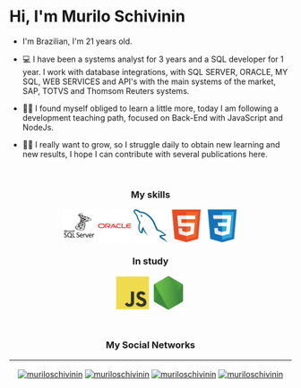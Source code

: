 # Hi, I'm Murilo Schivinin

- I'm Brazilian, I'm 21 years old.

- :computer: I have been a systems analyst for 3 years and a SQL developer for 1 year. I work with database integrations, with SQL SERVER, ORACLE, MY SQL, WEB SERVICES and API's with the main systems of the market, SAP, TOTVS and Thomsom Reuters systems.

- :man_student: I found myself obliged to learn a little more, today I am following a development teaching path, focused on Back-End with JavaScript and NodeJs.

- :woman_technologist:  I really want to grow, so I struggle daily to obtain new learning and new results, I hope I can contribute with several publications here.

<br>

<h3 align="center"> My skills </h3>
<p align="center">
<img align="center" src="https://raw.githubusercontent.com/devicons/devicon/master/icons/microsoftsqlserver/microsoftsqlserver-plain-wordmark.svg" alt="sqlserver" height="60" width="60"/>
<img align="center" src="https://raw.githubusercontent.com/devicons/devicon/master/icons/oracle/oracle-original.svg" alt="sqlserver" height="60" width="60"/>
<img align="center" src="https://raw.githubusercontent.com/devicons/devicon/master/icons/mysql/mysql-original.svg" alt="sqlserver" height="60" width="60"/>
<img align="center" src="https://raw.githubusercontent.com/devicons/devicon/master/icons/html5/html5-original.svg" alt="sqlserver" height="60" width="60"/>
<img align="center" src="https://raw.githubusercontent.com/devicons/devicon/master/icons/css3/css3-original.svg" alt="sqlserver" height="60" width="60"/>
</p>

<h3 align="center"> In study </h3>
<p align="center">
<img align="center" src="https://raw.githubusercontent.com/devicons/devicon/master/icons/javascript/javascript-original.svg" alt="sqlserver" height="60" width="60"/>
<img align="center" src="https://raw.githubusercontent.com/devicons/devicon/master/icons/nodejs/nodejs-original.svg" alt="sqlserver" height="60" width="60"/>
</p>

<br>

<h3 align="center"> My Social Networks </h3>
<hr>
<p align="center">
<a href="https://codepen.io/MuriloSchivinin" target="blank"><img align="center" src="https://cdn.jsdelivr.net/npm/simple-icons@3.0.1/icons/codepen.svg" alt="muriloschivinin" height="40" width="40" /></a>
<a href="http://linkedin.com/in/murilo-schivinin-742746196" target="_blank"><img align="center" src="https://cdn.jsdelivr.net/npm/simple-icons@3.0.1/icons/linkedin.svg" alt="muriloschivinin" height="40" width="40" /></a>
<a href="https://www.facebook.com/murilo.schivinin" target="_blank"><img align="center" src="https://cdn.jsdelivr.net/npm/simple-icons@3.0.1/icons/facebook.svg" alt="muriloschivinin" height="40" width="40" /></a>
<a href="https://www.instagram.com/muriloschivinin/" target="_blank"><img align="center" src="https://cdn.jsdelivr.net/npm/simple-icons@3.0.1/icons/instagram.svg" alt="muriloschivinin" height="40" width="40" /></a>
</p>
